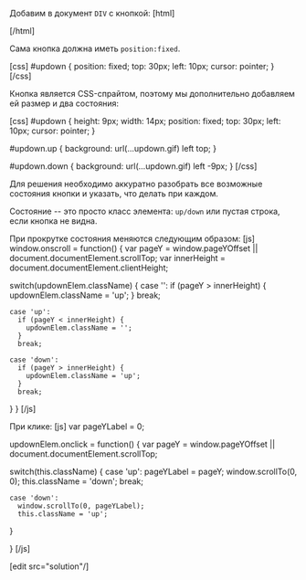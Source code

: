 Добавим в документ `DIV` с кнопкой:
[html]
<div id="updown"></div>
[/html]

Сама кнопка должна иметь `position:fixed`. 

[css]
#updown {
  position: fixed;
  top: 30px;
  left: 10px;
  cursor: pointer;
}
[/css]

Кнопка является CSS-спрайтом, поэтому мы дополнительно добавляем ей размер и два состояния:

[css]
#updown {
  height: 9px;
  width: 14px;
  position: fixed;
  top: 30px;
  left: 10px;
  cursor: pointer;
}

#updown.up {
  background: url(...updown.gif) left top;
}

#updown.down {
  background: url(...updown.gif) left -9px;
}
[/css]

Для решения необходимо аккуратно разобрать все возможные состояния кнопки и указать, что делать при каждом.

Состояние -- это просто класс элемента: `up/down` или пустая строка, если кнопка не видна.

При прокрутке состояния меняются следующим образом:
[js]
window.onscroll = function() {
  var pageY = window.pageYOffset || document.documentElement.scrollTop;
  var innerHeight = document.documentElement.clientHeight;

  switch(updownElem.className) {
    case '':
      if (pageY > innerHeight) {
        updownElem.className = 'up';
      }
      break;

    case 'up':
      if (pageY < innerHeight) {
        updownElem.className = '';
      }
      break;

    case 'down':
      if (pageY > innerHeight) {
        updownElem.className = 'up';
      }
      break;
  }
}
[/js]

При клике:
[js]
var pageYLabel = 0;

updownElem.onclick = function() {
  var pageY = window.pageYOffset || document.documentElement.scrollTop;

  switch(this.className) {
    case 'up':
      pageYLabel = pageY;
      window.scrollTo(0, 0);
      this.className = 'down';
      break;

    case 'down':
      window.scrollTo(0, pageYLabel);
      this.className = 'up';
  }

}
[/js]

[edit src="solution"/]